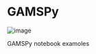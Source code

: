 # GAMSPy
![image](https://github.com/Aliarcher/GAMSPy/assets/53465519/4bd75589-7acd-4da5-b831-3dd00c7d4f21)

GAMSPy notebook examoles
